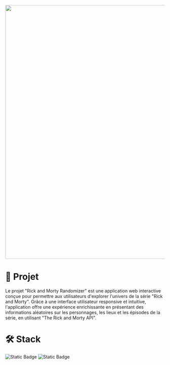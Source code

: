 <p align="center">
      <img src="https://www.dontpanicgames.com/wp-content/uploads/2019/02/wallpaper-randm-rick-and-morty-keyart-rulebook-650x365.jpg" width="800">
</p>

# 🔎 Projet

Le projet "Rick and Morty Randomizer" est une application web interactive conçue pour permettre aux utilisateurs d'explorer l'univers de la série "Rick and Morty". 
Grâce à une interface utilisateur responsive et intuitive, l'application offre une expérience enrichissante en présentant des informations aléatoires sur les personnages, les lieux et les épisodes de la série, en utilisant "The Rick and Morty API".

# 🛠️ Stack

![Static Badge](https://img.shields.io/badge/tailwindcss-grey?style=for-the-badge&logo=tailwindcss&link=https://tailwindcss.com)
![Static Badge](https://img.shields.io/badge/javascript-grey?style=for-the-badge&logo=javascript)
